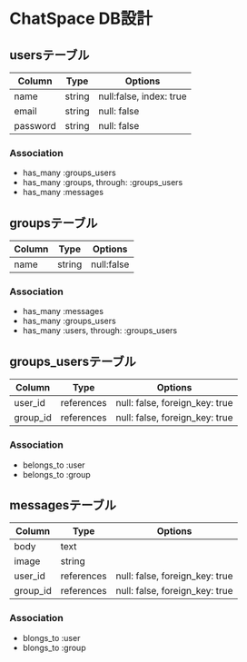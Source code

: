 # ChatSpace DB設計

## usersテーブル

|Column|Type|Options|
|------|----|-------|
|name|string|null:false, index: true|
|email|string|null: false|
|password|string|null: false|

### Association
- has_many :groups_users
- has_many  :groups,  through:  :groups_users
- has_many :messages


## groupsテーブル

|Column|Type|Options|
|------|----|-------|
|name|string|null:false|

### Association
- has_many :messages
- has_many :groups_users
- has_many  :users,  through:  :groups_users


## groups_usersテーブル

|Column|Type|Options|
|------|----|-------|
|user_id|references|null: false, foreign_key: true|
|group_id|references|null: false, foreign_key: true|

### Association
- belongs_to :user
- belongs_to :group


## messagesテーブル

|Column|Type|Options|
|------|----|-------|
|body|text||
|image|string||
|user_id|references|null: false, foreign_key: true|
|group_id|references|null: false, foreign_key: true|

### Association
- blongs_to :user
- blongs_to :group